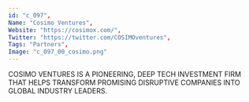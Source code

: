 ```yaml
--- 
id: "c_097", 
Name: "Cosimo Ventures", 
Website: "https://cosimox.com/", 
Twitter: "https://twitter.com/COSIMOventures", 
Tags: "Partners", 
Image: "c_097_00_cosimo.png" 
--- 
```

<!--lang:en--> 
COSIMO VENTURES IS A PIONEERING, DEEP TECH INVESTMENT FIRM THAT HELPS TRANSFORM PROMISING DISRUPTIVE COMPANIES INTO GLOBAL INDUSTRY LEADERS.
<!--lang:es--] 
COSIMO VENTURES ES UNA EMPRESA DE INVERSIÓN EN TECNOLOGÍA PROFUNDA Y PIONERA QUE AYUDA A TRANSFORMAR EMPRESAS DISRUPTIVAS PROMETEDORAS EN LÍDERES GLOBALES DE LA INDUSTRIA.
<!--lang:de--] 
COSIMO VENTURES IST EINE WEGWEISENDE DEEP-TECH-INVESTMENTFIRMA, DIE HILFT, VIELVERSPRECHENDE DISRUPTIVE UNTERNEHMEN IN GLOBALE BRANCHENFÜHRER ZU UMWANDELN.
<!--lang:fr--] 
COSIMO VENTURES EST UNE ENTREPRISE D'INVESTISSEMENT PIONNIÈRE DANS LES TECHNOLOGIES PROFONDES QUI AIDE À TRANSFORMER DES ENTREPRISES DE RUPTURE PROMETTEUSES EN CHEF DE FILE MONDIAL DE L'INDUSTRIE.
<!--lang:pl--] 
COSIMO VENTURES TO PIONIERSKA FIRMA INWESTYCYJNA W DEEP TECH, KTÓRA POMAGA PRZEKSZTAŁCIĆ OBIECUJĄCE PRZEŁOMOWE FIRMY W ŚWIATOWYCH LIDERÓW BRANŻY.
<!--lang:uk--] 
COSIMO VENTURES — ІНВЕСТИЦІЙНА ФІРМА-ПІОНЕР, ГЛИБОКОТЕХНІЧНА ІНВЕСТИЦІЙНА ФІРМА, ЩО ДОПОМАГАЄ ПЕРЕТВОРЮВАТИ ПЕРСПЕКТИВНІ РУХОВІ КОМПАНІЇ НА ГЛОБАЛЬНИХ ЛІДЕРІВ ГАЛУЗІ.
[!--lang:*--> 
